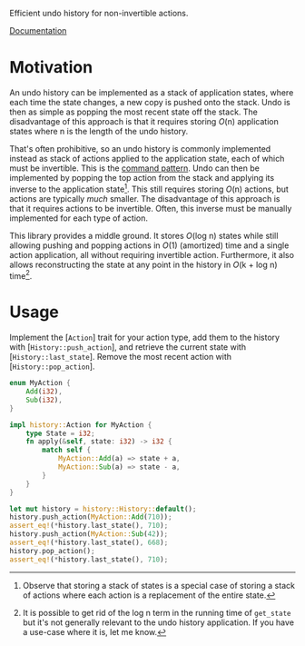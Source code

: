 Efficient undo history for non-invertible actions.

[Documentation](https://cbbowen.github.io/history)

# Motivation

An undo history can be implemented as a stack of application states, where each time the state changes, a new copy is pushed onto the stack. Undo is then as simple as popping the most recent state off the stack. The disadvantage of this approach is that it requires storing *O*(n) application states where n is the length of the undo history.

That's often prohibitive, so an undo history is commonly implemented instead as stack of actions applied to the application state, each of which must be invertible. This is the [command pattern](https://en.wikipedia.org/wiki/Command_pattern). Undo can then be implemented by popping the top action from the stack and applying its inverse to the application state[^1]. This still requires storing *O*(n) actions, but actions are typically _much_ smaller. The disadvantage of this approach is that it requires actions to be invertible. Often, this inverse must be manually implemented for each type of action.

This library provides a middle ground. It stores *O*(log n) states while still allowing pushing and popping actions in *O*(1) (amortized) time and a single action application, all without requiring invertible action. Furthermore, it also allows reconstructing the state at any point in the history in *O*(k + log n) time[^2].

[^1]: Observe that storing a stack of states is a special case of storing a stack of actions where each action is a replacement of the entire state.

[^2]: It is possible to get rid of the log n term in the running time of `get_state` but it's not generally relevant to the undo history application. If you have a use-case where it is, let me know.

# Usage

Implement the [`Action`] trait for your action type, add them to the history with [`History::push_action`], and retrieve the current state with [`History::last_state`]. Remove the most recent action with [`History::pop_action`].

```rust
enum MyAction {
	Add(i32),
	Sub(i32),
}

impl history::Action for MyAction {
	type State = i32;
	fn apply(&self, state: i32) -> i32 {
		match self {
			MyAction::Add(a) => state + a,
			MyAction::Sub(a) => state - a,
		}
	}
}

let mut history = history::History::default();
history.push_action(MyAction::Add(710));
assert_eq!(*history.last_state(), 710);
history.push_action(MyAction::Sub(42));
assert_eq!(*history.last_state(), 668);
history.pop_action();
assert_eq!(*history.last_state(), 710);
```